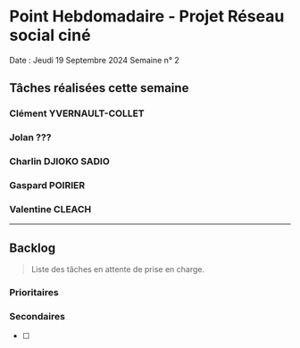 # Point Hebdomadaire - Projet Réseau social ciné

Date : Jeudi 19 Septembre 2024
Semaine n° 2

## Tâches réalisées cette semaine


### Clément YVERNAULT-COLLET

### Jolan ???

### Charlin DJIOKO SADIO

### Gaspard POIRIER

### Valentine CLEACH


---

## Backlog

> Liste des tâches en attente de prise en charge.

### Prioritaires

### Secondaires
- [ ] 
